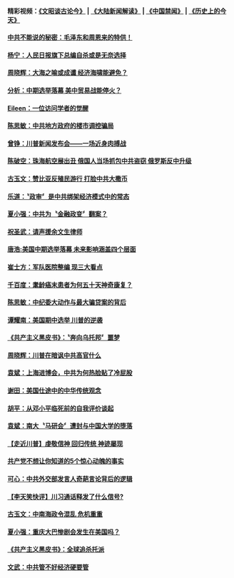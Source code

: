 #### 精彩视频：[《文昭谈古论今》](https://github.com/gfw-breaker/wenzhao/blob/master/README.md?t=11102131) | [《大陆新闻解读》](https://github.com/gfw-breaker/ntdtv-comedy/blob/master/README.md?t=11102131) | [《中国禁闻》](https://github.com/gfw-breaker/ntdtv-news/blob/master/README.md?t=11102131) | [《历史上的今天》](https://github.com/gfw-breaker/today-in-history/blob/master/README.md?t=11102131) 

#### [中共不能说的秘密：毛泽东和周恩来的特供！](../pages/news207/a1398811.md?t=11102131) 

#### [杨宁：人民日报旗下总编自杀或是无奈选择](../pages/news207/a1398781.md?t=11102131) 

#### [周晓辉：大海之喻或成谶 经济海啸能避免？](../pages/news207/a1398735.md?t=11102131) 

#### [分析：中期选举落幕 美中贸易战能停火？](../pages/news207/a1398734.md?t=11102131) 

#### [Eileen：一位访问学者的觉醒](../pages/news207/a1398732.md?t=11102131) 

#### [陈思敏：中共地方政府的楼市调控骗局](../pages/news207/a1398730.md?t=11102131) 

#### [曾铮：川普新闻发布会——一场近身肉搏战](../pages/news207/a1398706.md?t=11102131) 

#### [陈破空：珠海航空展出丑 俄国人当场抓包中共盗窃 俄罗斯反中升级](../pages/news207/a1398705.md?t=11102131) 

#### [古玉文：赞比亚反殖民游行 打脸中共大撒币](../pages/news207/a1398636.md?t=11102131) 

#### [乐道：〝政审〞是中共绑架经济模式中的常态](../pages/news207/a1398568.md?t=11102131) 



#### [夏小强：中共为〝金融政变〞翻案？](../pages/news207/a1398526.md?t=11102131) 

#### [祝圣武：请声援余文生律师](../pages/news207/a1398525.md?t=11102131) 

#### [唐浩:美国中期选举落幕 未来影响涵盖四个层面](../pages/news207/a1398524.md?t=11102131) 

#### [崔士方：军队医院整编 现三大看点](../pages/news207/a1398468.md?t=11102131) 

#### [千百度：耄龄癌末患者为何五十天神奇康复？](../pages/news207/a1398455.md?t=11102131) 

#### [陈思敏：中纪委大动作与最大骗贷案的背后](../pages/news207/a1398454.md?t=11102131) 

#### [谭耀南：美国期中选举 川普的逆袭](../pages/news207/a1398453.md?t=11102131) 

#### [《共产主义黑皮书》：〝奔向乌托邦〞噩梦](../pages/news207/a1398452.md?t=11102131) 

#### [周晓辉：川普在暗讽中共高官什么](../pages/news207/a1398423.md?t=11102131) 

#### [袁斌：上海进博会，中共为何热脸贴了冷屁股](../pages/news207/a1398420.md?t=11102131) 

#### [谢田：美国仕途中的中华传统观念](../pages/news207/a1398419.md?t=11102131) 

#### [胡平：从邓小平临死前的自我评价谈起](../pages/news207/a1398418.md?t=11102131) 


#### [袁斌：南大〝马研会〞遭封与中国大学的堕落](../pages/news207/a1398390.md?t=11102131) 

#### [【走近川普】虔敬信神 回归传统 神迹屡现](../pages/news207/a1398360.md?t=11102131) 

#### [共产党不想让你知道的5个惊心动魄的事实](../pages/news207/a1395554.md?t=11102131) 

#### [可心：中共外交部发言人奇葩言论背后的逻辑](../pages/news207/a1398028.md?t=11102131) 

#### [【李天笑快评】川习通话释发了什么信号?](../pages/news207/a1398231.md?t=11102131) 

#### [古玉文：中南海政令混乱 危机重重](../pages/news207/a1398185.md?t=11102131) 

#### [夏小强：重庆大巴惨剧会发生在美国吗？](../pages/news207/a1398183.md?t=11102131) 

#### [《共产主义黑皮书》：全球追杀托派](../pages/news207/a1398182.md?t=11102131) 

#### [文武：中共管不好经济硬要管](../pages/news207/a1398181.md?t=11102131) 


